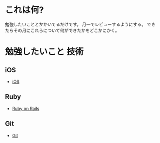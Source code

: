 # これは何?

勉強したいこととかかいてるだけです。
月一でレビューするようにする。
できたらその月にこれらについて何ができたかをどこかにかく。

# 勉強したいこと 技術

## iOS

* [iOS](https://developer.apple.com/devcenter/ios/index.action)

## Ruby

* [Ruby on Rails](https://github.com/rails/rails)

## Git

* [Git](http://git-scm.com/)

